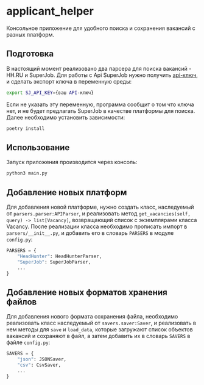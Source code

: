 # applicant_helper

Консольное приложение для удобного поиска и сохранения вакансий с разных платформ.

## Подготовка

В настоящий момент реализовано два парсера для поиска вакансий - HH.RU и SuperJob.
Для работы с Api SuperJob нужно получить [api-ключ](https://www.superjob.ru/auth/login/?returnUrl=https://api.superjob.ru/register/), и сделать экспорт ключа в переменную среды:

```bash
export SJ_API_KEY={ваш API-ключ}
```

Если не указать эту переменную, программа сообщит о том что ключа нет, и не будет предлагать SuperJob в качестве платформы для поиска.
Далее необходимо установить зависимости:


```bash
poetry install
```

## Использование

Запуск приложения производится через консоль:

```bash
python3 main.py
```

## Добавление новых платформ

Для добавления новой платформе, нужно создать класс, наследуемый от ```parsers.parser:APIParser```, и реализовать метод ```get_vacancies(self, query) -> list[Vacancy]```, возвращающий список с экземплярами класса Vacancy. 
После реализации класса необходимо прописать импорт в `parsers/__init__.py`, и добавить его в словарь `PARSERS` в модуле `config.py`:

```python
PARSERS = {
    "HeadHunter": HeadHunterParser,
    "SuperJob": SuperJobParser,
    ...
}
```
## Добавление новых форматов хранения файлов

Для добавления нового формата сохранения файла, необходимо реализовать класс наследуемый от `savers.saver:Saver`, и реализовать в нем методы для `save` и `load_data`, которые загружают список объектов вакансий и сохраняют в файл, а затем добавить их в словарь `SAVERS` в файле `config.py`:


```python
SAVERS = {
    "json": JSONSaver,
    "csv": CsvSaver,
    ...
}
```
